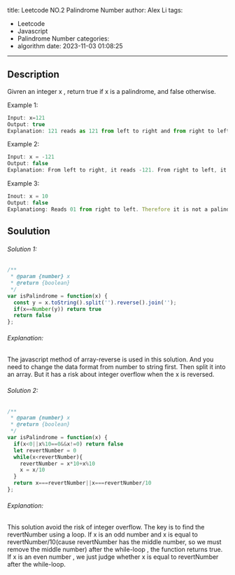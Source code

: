 title: Leetcode NO.2 Palindrome Number
author: Alex Li
tags:
  - Leetcode
  - Javascript
  - Palindrome Number
categories:
  - algorithm
date: 2023-11-03 01:08:25
---
## Description

Givren an integer x , return true if x is a palindrome, and false otherwise.

Example 1:

```javascript
Input: x=121
Output: true
Explanation: 121 reads as 121 from left to right and from right to left.
```

Example 2:

```javascript
Input: x = -121
Output: false
Explanation: From left to right, it reads -121. From right to left, it becomes 121-. Therefore it is not a palindrome.
```

Example 3:

```javascript
Inout: x = 10
Output: false
Explanationg: Reads 01 from right to left. Therefore it is not a palindrome.
```

## Soulution

###### Solution 1:

```javascript
/**
 * @param {number} x
 * @return {boolean}
 */
var isPalindrome = function(x) {
  const y = x.toString().split('').reverse().join('');
  if(x==Number(y)) return true
  return false
};
```

###### Explanation:

The javascript method of array-reverse is used in this solution. And you need to change the data format from number to string first. Then split it into an array. But it has a risk about integer overflow when the x is reversed.

###### Solution 2:

```javascript
/**
 * @param {number} x
 * @return {boolean}
 */
var isPalindrome = function(x) {
  if(x<0||x%10==0&&x!=0) return false
  let revertNumber = 0
  while(x<revertNumber){
    revertNumber = x*10+x%10
    x = x/10
  }
  return x===revertNumber||x===revertNumber/10
};
```

###### Explanation:

This solution avoid the risk of integer overflow. The key is to find the revertNumber using a loop. If x is an odd number and x is equal to revertNumber/10(cause revertNumber has the middle number, so we must remove the middle number) after the while-loop , the function returns true. If x is an even number , we just judge whether x is equal to revertNumber after the while-loop.
